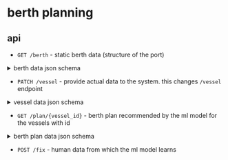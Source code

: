 # berth planning

## api

- `GET /berth` - static berth data (structure of the port)

<details>
<summary>berth data json schema</summary>

```json
{
  "$schema": "https://json-schema.org/draft/2020-12/schema",
  "title":   "Berth Data",

  "type": "array",
  "items": {
    "type":    "object",
    "required": ["berthId", "dimensions", "limits", "equipment"],
    "properties": {
      "berthId": { "type": "string" },
      "dimensions": {
        "type": "object",
        "required": ["length_m", "width_m", "depth_m"],
        "properties": {
          "length_m": { "type": "number", "minimum": 1 },
          "width_m":  { "type": "number", "minimum": 1 },
          "depth_m":  { "type": "number", "minimum": 1 }
        }
      },
      "limits": {
        "type": "object",
        "required": ["maxLOA_m", "maxDraft_m"],
        "properties": {
          "maxLOA_m":    { "type": "number", "minimum": 1 },
          "maxBeam_m":   { "type": "number", "minimum": 1 },
          "maxDraft_m":  { "type": "number", "minimum": 1 },
          "maxDWT_t":    { "type": "number", "minimum": 1 },
          "allowedTypes": {
            "type": "array",
            "items": { "type": "string", "enum": ["CONTAINER", "RORO", "BULK", "TANKER", "CRUISE", "OTHER"] },
            "uniqueItems": true
          }
        }
      },
      "equipment": {
        "type": "object",
        "properties": {
          "gantryCranes":   { "type": "integer", "minimum": 0 },
          "mobileCranes":   { "type": "integer", "minimum": 0 },
          "roRoRamp":       { "type": "boolean" },
          "shorePower":     { "type": "boolean" }
        },
        "additionalProperties": false
      },
      "lastMaintenance": {
        "type": "string",
        "format": "date"
      }
    }
  }
}
```TANKERTANKER

</details>

- `GET /vessel/{id}`, `GET /vessel` - get the id/current vessel data. changes with additional actual data

<details>
<summary>vessel data json schema</summary>

```json
{
  "$schema": "https://json-schema.org/draft/2020-12/schema",
  "title": "Vessel Data",
  "type": "array",
  "items": {
    "type": "object",
      "required": ["id", "imo", "name", "type", "loa_m", "beam_m", "draft_m", "eta"],
      "properties": {
        "id":       { "type": "string" },
        "imo":      { "type": "integer", "minimum": 1000000, "maximum": 9999999 },
        "name":     { "type": "string",  "maxLength": 64 },
        "type":     { "type": "string",  "enum": ["CONTAINER", "RORO", "BULK", "TANKER", "CRUISE", "OTHER"] },
        "loa_m":    { "type": "number",  "minimum": 0 },
        "beam_m":   { "type": "number",  "minimum": 0 },
        "draft_m":  { "type": "number",  "minimum": 0 },
        "eta":      { "type": "string",  "format": "date-time" }
    }
  }
}
```

</details>

- `PATCH /vessel` - provide actual data to the system. this changes `/vessel` endpoint

<details>
<summary>vessel data json schema</summary>

```json
{
  "$schema": "https://json-schema.org/draft/2020-12/schema",
  "title": "Vessel Data",
  "type": "array",
  "items": {
    "type": "object",
      "required": ["id"],
      "properties": {
        "id":       { "type": "string" },
        "imo":      { "type": "integer", "minimum": 1000000, "maximum": 9999999 },
        "type":     { "type": "string",  "enum": ["CONTAINER", "RORO", "BULK", "TANKER", "CRUISE", "OTHER"] },
        "loa_m":    { "type": "number",  "minimum": 0 },
        "beam_m":   { "type": "number",  "minimum": 0 },
        "draft_m":  { "type": "number",  "minimum": 0 },
        "eta":      { "type": "string",  "format": "date-time" }
    }
  }
}
```

</details>

- `GET /plan/{vessel_id}` - berth plan recommended by the ml model for the vessels with id

<details>
<summary>berth plan data json schema</summary>

```json
{
  "$schema": "https://json-schema.org/draft/2020-12/schema",
  "title": "Berth Plan Data",
  "type": "array",
  "items": {
    "type": "object",
    "required": ["vesselId", "berthId", "start", "end"],
    "properties": {
      "vesselId": { "type": "string" },
      "berthId":  { "type": "string" },
      "start":    { "type": "string", "format": "date-time" },
      "end":      { "type": "string", "format": "date-time" }
    }
  }
}
```

</details>

- `POST /fix` - human data from which the ml model learns

